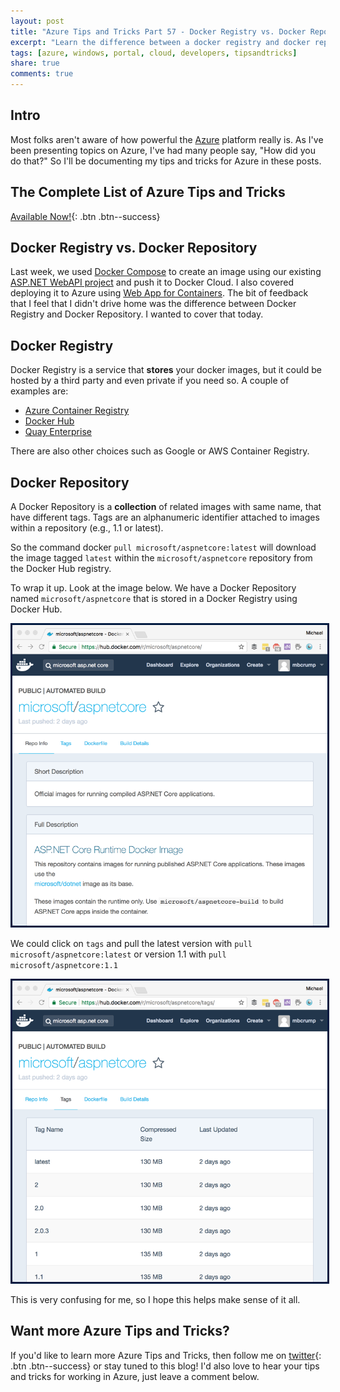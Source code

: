 ```yaml
---
layout: post
title: "Azure Tips and Tricks Part 57 - Docker Registry vs. Docker Repository"
excerpt: "Learn the difference between a docker registry and docker repository"
tags: [azure, windows, portal, cloud, developers, tipsandtricks]
share: true
comments: true
---
```


## Intro

Most folks aren't aware of how powerful the [Azure](http://www.azure.com) platform really is. As I've been presenting topics on Azure, I've had many people say, "How did you do that?" So I'll be documenting my tips and tricks for Azure in these posts.

## The Complete List of Azure Tips and Tricks

[Available Now!](https://michaelcrump.net/azure-tips-and-tricks-complete-list/){: .btn .btn--success} 

## Docker Registry vs. Docker Repository

Last week, we used [Docker Compose](http://www.michaelcrump.net/azure-tips-and-tricks55/) to create an image using our existing [ASP.NET WebAPI project](http://www.michaelcrump.net/azure-tips-and-tricks54/) and push it to Docker Cloud. I also covered deploying it to Azure using [Web App for Containers](http://www.michaelcrump.net/azure-tips-and-tricks56/). The bit of feedback that I feel that I didn't drive home was the difference between Docker Registry and Docker Repository. I wanted to cover that today. 

## Docker Registry

Docker Registry is a service that **stores** your docker images, but it could be hosted by a third party and even private if you need so. A couple of examples are:

* [Azure Container Registry](https://azure.microsoft.com/en-us/services/container-registry/)
* [Docker Hub](https://hub.docker.com/)
* [Quay Enterprise](https://coreos.com/quay-enterprise/docs/latest/)

There are also other choices such as Google or AWS Container Registry. 

## Docker Repository

A Docker Repository is a **collection** of related images with same name, that have different tags. Tags are an alphanumeric identifier attached to images within a repository (e.g., 1.1 or latest).

So the command docker `pull microsoft/aspnetcore:latest` will download the image tagged `latest` within the `microsoft/aspnetcore` repository from the Docker Hub registry.

To wrap it up. Look at the image below. We have a Docker Repository named `microsoft/aspnetcore` that is stored in a Docker Registry using Docker Hub. 

<img style="border:3px solid #021a40" src="/files/explaindocker1.png">

We could click on `tags` and pull the latest version with `pull microsoft/aspnetcore:latest` or version 1.1 with `pull microsoft/aspnetcore:1.1`

<img style="border:3px solid #021a40" src="/files/explaindocker2.png">

This is very confusing for me, so I hope this helps make sense of it all. 

## Want more Azure Tips and Tricks?

If you'd like to learn more Azure Tips and Tricks, then follow me on [twitter](http://twitter.com/mbcrump){: .btn .btn--success} or stay tuned to this blog! I'd also love to hear your tips and tricks for working in Azure, just leave a comment below. 